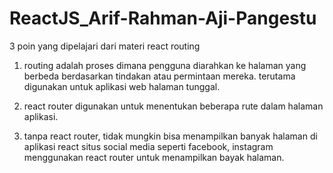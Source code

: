 # ReactJS_Arif-Rahman-Aji-Pangestu

3 poin yang dipelajari dari materi react routing

1. routing adalah proses dimana pengguna diarahkan ke halaman yang berbeda berdasarkan tindakan atau permintaan mereka. terutama digunakan untuk aplikasi web halaman tunggal.

2. react router digunakan untuk menentukan beberapa rute dalam halaman aplikasi.

3. tanpa react router, tidak mungkin bisa menampilkan banyak halaman di aplikasi react situs social media seperti facebook, instagram menggunakan react router untuk menampilkan bayak halaman.